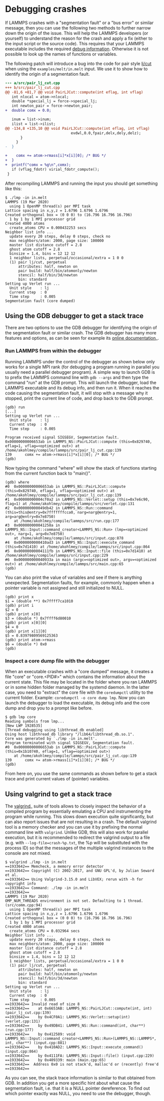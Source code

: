 # Debugging crashes

If LAMMPS crashes with a \"segmentation fault\" or a \"bus error\" or
similar message, then you can use the following two methods to further
narrow down the origin of the issue. This will help the LAMMPS
developers (or yourself) to understand the reason for the crash and
apply a fix (either to the input script or the source code). This
requires that your LAMMPS executable includes the required [debug
information](debug). Otherwise it is not possible to look up the names
of functions or variables.

The following patch will introduce a bug into the code for pair style
[lj/cut](pair_lj) when using the `examples/melt/in.melt` input. We use
it to show how to identify the origin of a segmentation fault.

``` diff
--- a/src/pair_lj_cut.cpp
+++ b/src/pair_lj_cut.cpp
@@ -81,6 +81,7 @@ void PairLJCut::compute(int eflag, int vflag)
   int nlocal = atom->nlocal;
   double *special_lj = force->special_lj;
   int newton_pair = force->newton_pair;
+  double comx = 0.0;

   inum = list->inum;
   ilist = list->ilist;
@@ -134,8 +135,10 @@ void PairLJCut::compute(int eflag, int vflag)
                              evdwl,0.0,fpair,delx,dely,delz);
       }
     }
-  }

+    comx += atom->rmass[i]*x[i][0]; /* BUG */
+  }
+  printf("comx = %g\n",comx);
   if (vflag_fdotr) virial_fdotr_compute();
 }
```

After recompiling LAMMPS and running the input you should get something
like this:

``` console
$ ./lmp -in in.melt
LAMMPS (19 Mar 2020)
  using 1 OpenMP thread(s) per MPI task
Lattice spacing in x,y,z = 1.6796 1.6796 1.6796
Created orthogonal box = (0 0 0) to (16.796 16.796 16.796)
  1 by 1 by 1 MPI processor grid
Created 4000 atoms
  create_atoms CPU = 0.000432253 secs
Neighbor list info ...
  update every 20 steps, delay 0 steps, check no
  max neighbors/atom: 2000, page size: 100000
  master list distance cutoff = 2.8
  ghost atom cutoff = 2.8
  binsize = 1.4, bins = 12 12 12
  1 neighbor lists, perpetual/occasional/extra = 1 0 0
  (1) pair lj/cut, perpetual
      attributes: half, newton on
      pair build: half/bin/atomonly/newton
      stencil: half/bin/3d/newton
      bin: standard
Setting up Verlet run ...
  Unit style    : lj
  Current step  : 0
  Time step     : 0.005
Segmentation fault (core dumped)
```

## Using the GDB debugger to get a stack trace

There are two options to use the GDB debugger for identifying the origin
of the segmentation fault or similar crash. The GDB debugger has many
more features and options, as can be seen for example its [online
documentation](https://www.sourceware.org/gdb/documentation/)\_.

### Run LAMMPS from within the debugger

Running LAMMPS under the control of the debugger as shown below only
works for a single MPI rank (for debugging a program running in parallel
you usually need a parallel debugger program). A simple way to launch
GDB is to prefix the LAMMPS command line with `gdb --args` and then type
the command \"run\" at the GDB prompt. This will launch the debugger,
load the LAMMPS executable and its debug info, and then run it. When it
reaches the code causing the segmentation fault, it will stop with a
message why it stopped, print the current line of code, and drop back to
the GDB prompt.

``` console
(gdb) run
[...]
Setting up Verlet run ...
  Unit style    : lj
  Current step  : 0
  Time step     : 0.005

Program received signal SIGSEGV, Segmentation fault.
0x00000000006653ab in LAMMPS_NS::PairLJCut::compute (this=0x829740, eflag=1, vflag=<optimized out>) at /home/akohlmey/compile/lammps/src/pair_lj_cut.cpp:139
139      comx += atom->rmass[i]*x[i][0]; /* BUG */
(gdb)
```

Now typing the command \"where\" will show the stack of functions
starting from the current function back to \"main()\".

``` console
(gdb) where
#0  0x00000000006653ab in LAMMPS_NS::PairLJCut::compute (this=0x829740, eflag=1, vflag=<optimized out>) at /home/akohlmey/compile/lammps/src/pair_lj_cut.cpp:139
#1  0x00000000004cf0a2 in LAMMPS_NS::Verlet::setup (this=0x7e6c90, flag=1) at /home/akohlmey/compile/lammps/src/verlet.cpp:131
#2  0x000000000049db42 in LAMMPS_NS::Run::command (this=this@entry=0x7fffffffcca0, narg=narg@entry=1, arg=arg@entry=0x7e8750)
    at /home/akohlmey/compile/lammps/src/run.cpp:177
#3  0x000000000041258a in LAMMPS_NS::Input::command_creator<LAMMPS_NS::Run> (lmp=<optimized out>, narg=1, arg=0x7e8750)
    at /home/akohlmey/compile/lammps/src/input.cpp:878
#4  0x0000000000410ad3 in LAMMPS_NS::Input::execute_command (this=0x7d1410) at /home/akohlmey/compile/lammps/src/input.cpp:864
#5  0x00000000004111fb in LAMMPS_NS::Input::file (this=0x7d1410) at /home/akohlmey/compile/lammps/src/input.cpp:229
#6  0x000000000040933a in main (argc=<optimized out>, argv=<optimized out>) at /home/akohlmey/compile/lammps/src/main.cpp:65
(gdb)
```

You can also print the value of variables and see if there is anything
unexpected. Segmentation faults, for example, commonly happen when a
pointer variable is not assigned and still initialized to NULL.

``` console
(gdb) print x
$1 = (double **) 0x7ffff7ca1010
(gdb) print i
$2 = 0
(gdb) print x[0]
$3 = (double *) 0x7ffff6d80010
(gdb) print x[0][0]
$4 = 0
(gdb) print x[1][0]
$5 = 0.83979809569125363
(gdb) print atom->rmass
$6 = (double *) 0x0
(gdb)
```

### Inspect a core dump file with the debugger

When an executable crashes with a \"core dumped\" message, it creates a
file \"core\" or \"core.\<PID#\>\" which contains the information about
the current state. This file may be located in the folder where you ran
LAMMPS or in some hidden folder managed by the systemd daemon. In the
latter case, you need to \"extract\" the core file with the
`coredumpctl` utility to the current folder. Example:
`coredumpctl -o core dump lmp`. Now you can launch the debugger to load
the executable, its debug info and the core dump and drop you to a
prompt like before.

``` console
$ gdb lmp core
Reading symbols from lmp...
[New LWP 1928535]
[Thread debugging using libthread_db enabled]
Using host libthread_db library "/lib64/libthread_db.so.1".
Core was generated by `./lmp -in in.melt'.
Program terminated with signal SIGSEGV, Segmentation fault.
#0  0x00000000006653ab in LAMMPS_NS::PairLJCut::compute (this=0x1b10740, eflag=1, vflag=<optimized out>)
    at /home/akohlmey/compile/lammps/src/pair_lj_cut.cpp:139
139      comx += atom->rmass[i]*x[i][0]; /* BUG */
(gdb)
```

From here on, you use the same commands as shown before to get a stack
trace and print current values of (pointer) variables.

## Using valgrind to get a stack trace

The [valgrind](https://valgrind.org)\_ suite of tools allows to closely
inspect the behavior of a compiled program by essentially emulating a
CPU and instrumenting the program while running. This slows down
execution quite significantly, but can also report issues that are not
resulting in a crash. The default valgrind tool is a memory checker and
you can use it by prefixing the normal command line with `valgrind`.
Unlike GDB, this will also work for parallel execution, but it is
recommended to redirect the valgrind output to a file (e.g. with
`--log-file=crash-%p.txt`, the %p will be substituted with the process
ID) so that the messages of the multiple valgrind instances to the
console are not mixed.

``` console
$ valgrind ./lmp -in in.melt
==1933642== Memcheck, a memory error detector
==1933642== Copyright (C) 2002-2017, and GNU GPL'd, by Julian Seward et al.
==1933642== Using Valgrind-3.15.0 and LibVEX; rerun with -h for copyright info
==1933642== Command: ./lmp -in in.melt
==1933642==
LAMMPS (19 Mar 2020)
OMP_NUM_THREADS environment is not set. Defaulting to 1 thread. (src/comm.cpp:94)
  using 1 OpenMP thread(s) per MPI task
Lattice spacing in x,y,z = 1.6796 1.6796 1.6796
Created orthogonal box = (0 0 0) to (16.796 16.796 16.796)
  1 by 1 by 1 MPI processor grid
Created 4000 atoms
  create_atoms CPU = 0.032964 secs
Neighbor list info ...
  update every 20 steps, delay 0 steps, check no
  max neighbors/atom: 2000, page size: 100000
  master list distance cutoff = 2.8
  ghost atom cutoff = 2.8
  binsize = 1.4, bins = 12 12 12
  1 neighbor lists, perpetual/occasional/extra = 1 0 0
  (1) pair lj/cut, perpetual
      attributes: half, newton on
      pair build: half/bin/atomonly/newton
      stencil: half/bin/3d/newton
      bin: standard
Setting up Verlet run ...
  Unit style    : lj
  Current step  : 0
  Time step     : 0.005
==1933642== Invalid read of size 8
==1933642==    at 0x6653AB: LAMMPS_NS::PairLJCut::compute(int, int) (pair_lj_cut.cpp:139)
==1933642==    by 0x4CF0A1: LAMMPS_NS::Verlet::setup(int) (verlet.cpp:131)
==1933642==    by 0x49DB41: LAMMPS_NS::Run::command(int, char**) (run.cpp:177)
==1933642==    by 0x412589: void LAMMPS_NS::Input::command_creator<LAMMPS_NS::Run>(LAMMPS_NS::LAMMPS*, int, char**) (input.cpp:881)
==1933642==    by 0x410AD2: LAMMPS_NS::Input::execute_command() (input.cpp:864)
==1933642==    by 0x4111FA: LAMMPS_NS::Input::file() (input.cpp:229)
==1933642==    by 0x409339: main (main.cpp:65)
==1933642==  Address 0x0 is not stack'd, malloc'd or (recently) free'd
==1933642==
```

As you can see, the stack trace information is similar to that obtained
from GDB. In addition you get a more specific hint about what cause the
segmentation fault, i.e. that it is a NULL pointer dereference. To find
out which pointer exactly was NULL, you need to use the debugger,
though.
